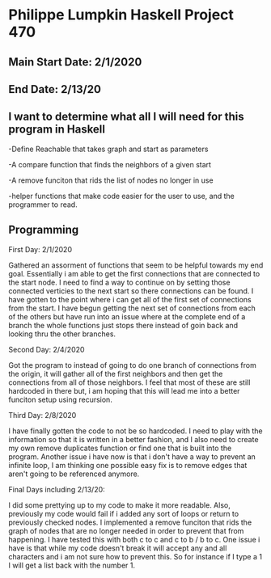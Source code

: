 # Philippe Lumpkin Haskell Project 470
## Main Start Date: 2/1/2020
## End Date: 2/13/20
## I want to determine what all I will need for this program in Haskell

-Define Reachable that takes graph and start as parameters

-A compare function that finds the neighbors of a given start

-A remove funciton that rids the list of nodes no longer in use

-helper functions that make code easier for the user to use, and the programmer to read.

## Programming
First Day: 2/1/2020

Gathered an assorment of functions that seem to be helpful towards my end goal. Essentially i am able to get the first connections that are connected to the start node. I need to find a way to continue on by setting those connected verticies to the next start so there connections can be found. I have gotten to the point where i can get all of the first set of connections from the start. I have begun getting the next set of connections from each of the others but have run into an issue where at the complete end of a branch the whole functions just stops there instead of goin back and looking thru the other branches.

Second Day: 2/4/2020

Got the program to instead of going to do one branch of connections from the origin, it will gather all of the first neighbors and then get the connections from all of those neighbors. I feel that most of these are still hardcoded in there but, i am hoping that this will lead me into a better funciton setup using recursion. 

Third Day: 2/8/2020 

I have finally gotten the code to not be so hardcoded. I need to play with the information so that it is written in a better fashion, and I also need to create my own remove duplicates function or find one that is built into the program. Another issue i have now is that i don't have a way to prevent an infinite loop, I am thinking one possible easy fix is to remove edges that aren't going to be referenced anymore.

Final Days including 2/13/20:

I did some prettying up to my code to make it more readable. Also, previously my code would fail if i added any sort of loops or return to previously checked nodes. I implemented a remove funciton that rids the graph of nodes that are no longer needed in order to prevent that from happening. I have tested this with both c to c and c to b / b to c. One issue i have is that while my code doesn't break it will accept any and all characters and i am not sure how to prevent this. So for instance if I type a 1 I will get a list back with the number 1. 
